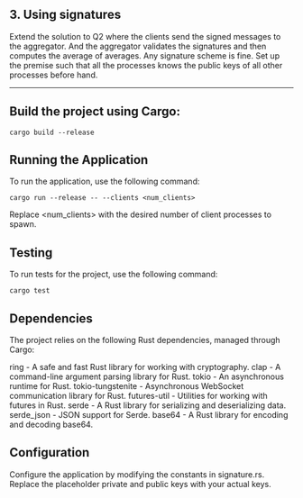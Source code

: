 ## 3. Using signatures
Extend the solution to Q2 where the clients send the signed messages to the aggregator. And the
aggregator validates the signatures and then computes the average of averages. Any signature
scheme is fine. Set up the premise such that all the processes knows the public keys of all other
processes before hand.



-------------------------------------------------------------------------------------------------









## Build the project using Cargo:

```
cargo build --release
```
## Running the Application
To run the application, use the following command:

```
cargo run --release -- --clients <num_clients>
```
Replace <num_clients> with the desired number of client processes to spawn.

## Testing
To run tests for the project, use the following command:

```
cargo test
```
## Dependencies
The project relies on the following Rust dependencies, managed through Cargo:

ring - A safe and fast Rust library for working with cryptography.
clap - A command-line argument parsing library for Rust.
tokio - An asynchronous runtime for Rust.
tokio-tungstenite - Asynchronous WebSocket communication library for Rust.
futures-util - Utilities for working with futures in Rust.
serde - A Rust library for serializing and deserializing data.
serde_json - JSON support for Serde.
base64 - A Rust library for encoding and decoding base64.
## Configuration
Configure the application by modifying the constants in signature.rs. Replace the placeholder private and public keys with your actual keys.
